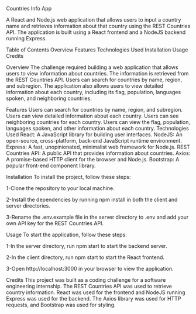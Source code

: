 Countries Info App

A React and Node.js web application that allows users to input a country name and retrieves information about that country using the REST Countries API. The application is built using a React frontend and a NodeJS backend running Express.

Table of Contents
Overview
Features
Technologies Used
Installation
Usage
Credits

Overview
The challenge required building a web application that allows users to view information about countries. The information is retrieved from the REST Countries API. Users can search for countries by name, region, and subregion. The application also allows users to view detailed information about each country, including its flag, population, languages spoken, and neighboring countries.

Features
Users can search for countries by name, region, and subregion.
Users can view detailed information about each country.
Users can see neighboring countries for each country.
Users can view the flag, population, languages spoken, and other information about each country.
Technologies Used
React: A JavaScript library for building user interfaces.
NodeJS: An open-source, cross-platform, back-end JavaScript runtime environment.
Express: A fast, unopinionated, minimalist web framework for Node.js.
REST Countries API: A public API that provides information about countries.
Axios: A promise-based HTTP client for the browser and Node.js.
Bootstrap: A popular front-end component library.

Installation
To install the project, follow these steps:

1-Clone the repository to your local machine.

2-Install the dependencies by running npm install in both the client and server directories.

3-Rename the .env.example file in the server directory to .env and add your own API key for the REST Countries API.

Usage
To start the application, follow these steps:

1-In the server directory, run npm start to start the backend server.

2-In the client directory, run npm start to start the React frontend.

3-Open http://localhost:3000 in your browser to view the application.

Credits
This project was built as a coding challenge for a software engineering internship. The REST Countries API was used to retrieve country information. React was used for the frontend and NodeJS running Express was used for the backend. The Axios library was used for HTTP requests, and Bootstrap was used for styling.
